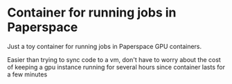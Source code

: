 # Container for running jobs in Paperspace

Just a toy container for running jobs in Paperspace GPU containers.

Easier than trying to sync code to a vm, don't have to worry about the cost of keeping a gpu instance running for several hours since container lasts for a few minutes

